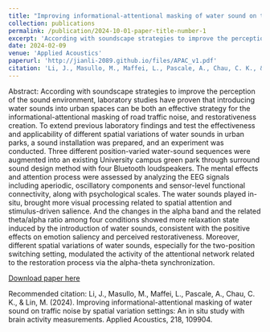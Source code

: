```yaml
---
title: "Improving informational-attentional masking of water sound on traffic noise by spatial variation settings: An in situ study with brain activity measurements"
collection: publications
permalink: /publication/2024-10-01-paper-title-number-1
excerpt: 'According with soundscape strategies to improve the perception of the sound environment, laboratory studies have proven that introducing water sounds into urban spaces can be both an effective strategy for the informational-attentional masking of road traffic noise, and restorativeness creation. To extend previous laboratory findings and test the effectiveness and applicability of different spatial variations of water sounds in urban parks, a sound installation was prepared, and an experiment was conducted. Three different position-varied water-sound sequences were augmented into an existing University campus green park through surround sound design method with four Bluetooth loudspeakers. The mental effects and attention process were assessed by analyzing the EEG signals including aperiodic, oscillatory components and sensor-level functional connectivity, along with psychological scales. The water sounds played in-situ, brought more visual processing related to spatial attention and stimulus-driven salience. And the changes in the alpha band and the related theta/alpha ratio among four conditions showed more relaxation state induced by the introduction of water sounds, consistent with the positive effects on emotion saliency and perceived restorativeness. Moreover, different spatial variations of water sounds, especially for the two-position switching setting, modulated the activity of the attentional network related to the restoration process via the alpha-theta synchronization.'
date: 2024-02-09
venue: 'Applied Acoustics'
paperurl: 'http://jianli-2089.github.io/files/APAC_v1.pdf'
citation: 'Li, J., Masullo, M., Maffei, L., Pascale, A., Chau, C. K., & Lin, M. (2024). Improving informational-attentional masking of water sound on traffic noise by spatial variation settings: An in situ study with brain activity measurements. Applied Acoustics, 218, 109904.'
---
```

Abstract: According with soundscape strategies to improve the perception of the sound environment, laboratory studies have proven that introducing water sounds into urban spaces can be both an effective strategy for the informational-attentional masking of road traffic noise, and restorativeness creation. To extend previous laboratory findings and test the effectiveness and applicability of different spatial variations of water sounds in urban parks, a sound installation was prepared, and an experiment was conducted. Three different position-varied water-sound sequences were augmented into an existing University campus green park through surround sound design method with four Bluetooth loudspeakers. The mental effects and attention process were assessed by analyzing the EEG signals including aperiodic, oscillatory components and sensor-level functional connectivity, along with psychological scales. The water sounds played in-situ, brought more visual processing related to spatial attention and stimulus-driven salience. And the changes in the alpha band and the related theta/alpha ratio among four conditions showed more relaxation state induced by the introduction of water sounds, consistent with the positive effects on emotion saliency and perceived restorativeness. Moreover, different spatial variations of water sounds, especially for the two-position switching setting, modulated the activity of the attentional network related to the restoration process via the alpha-theta synchronization.

[Download paper here](http://jianli-2089.github.io/files/APAC_v1.pdf)

Recommended citation: Li, J., Masullo, M., Maffei, L., Pascale, A., Chau, C. K., & Lin, M. (2024). Improving informational-attentional masking of water sound on traffic noise by spatial variation settings: An in situ study with brain activity measurements. Applied Acoustics, 218, 109904.